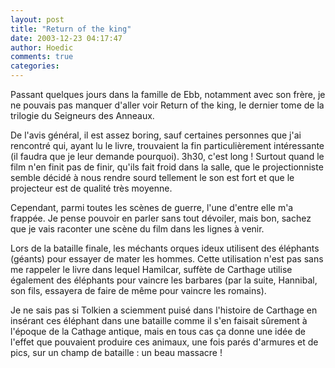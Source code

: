 ```yaml
---
layout: post
title: "Return of the king"
date: 2003-12-23 04:17:47
author: Hoedic
comments: true
categories: 
---
```



Passant quelques jours dans la famille de Ebb, notamment avec son frère, je ne pouvais pas manquer d'aller voir Return of the king, le dernier tome de la trilogie du Seigneurs des Anneaux.

De l'avis général, il est assez boring, sauf certaines personnes que j'ai rencontré qui, ayant lu le livre, trouvaient la fin particulièrement intéressante (il faudra que je leur demande pourquoi). 3h30, c'est long ! Surtout quand le film n'en finit pas de finir, qu'ils fait froid dans la salle, que le projectionniste semble décidé à nous rendre sourd tellement le son est fort et que le projecteur est de qualité très moyenne.

Cependant, parmi toutes les scènes de guerre, l'une d'entre elle m'a frappée. Je pense pouvoir en parler sans tout dévoiler, mais bon, sachez que je vais raconter une scène du film dans les lignes à venir.

Lors de la bataille finale, les méchants orques ideux utilisent des éléphants (géants) pour essayer de mater les hommes. Cette utilisation n'est pas sans me rappeler le livre  dans lequel Hamilcar, suffète de Carthage utilise également des éléphants pour vaincre les barbares (par la suite, Hannibal, son fils, essayera de faire de même pour vaincre les romains).

Je ne sais pas si Tolkien a sciemment puisé dans l'histoire de Carthage en insérant ces éléphant dans une bataille comme il s'en faisait sûrement à l'époque de la Cathage antique, mais en tous cas ça donne une idée de l'effet que pouvaient produire ces animaux, une fois parés d'armures et de pics, sur un champ de bataille : un beau massacre !